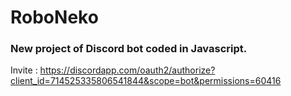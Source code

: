 # RoboNeko
### New project of Discord bot coded in Javascript.
Invite : https://discordapp.com/oauth2/authorize?client_id=714525335806541844&scope=bot&permissions=60416
